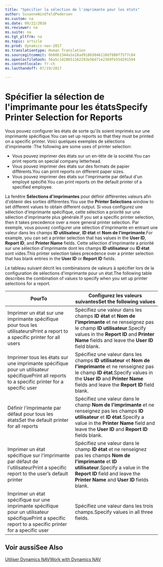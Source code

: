 ```yaml
---
title: "Spécifier la sélection de l'imprimante pour les états"
author: SusanneWindfeldPedersen
ms.custom: na
ms.date: 09/22/2016
ms.reviewer: na
ms.suite: na
ms.tgt_pltfrm: na
ms.topic: article
ms.prod: dynamics-nav-2017
ms.translationtype: Human Translation
ms.sourcegitcommit: 6b60b1344a1e18ad91863046110df880f75f7c04
ms.openlocfilehash: 56a5c1428651162293e56d71e2369fe55d291594
ms.contentlocale: fr-ch
ms.lasthandoff: 07/19/2017

---
```

    
# <a name="specify-printer-selection-for-reports"></a><span data-ttu-id="4ca80-102">Spécifier la sélection de l'imprimante pour les états</span><span class="sxs-lookup"><span data-stu-id="4ca80-102">Specify Printer Selection for Reports</span></span>
<span data-ttu-id="4ca80-103">Vous pouvez configurer les états de sorte qu'ils soient imprimés sur une imprimante spécifique.</span><span class="sxs-lookup"><span data-stu-id="4ca80-103">You can set up reports so that they must be printed on a specific printer.</span></span> <span data-ttu-id="4ca80-104">Voici quelques exemples de sélections d'imprimante :</span><span class="sxs-lookup"><span data-stu-id="4ca80-104">The following are some uses of printer selection:</span></span> 

- <span data-ttu-id="4ca80-105">Vous pouvez imprimer des états sur un en-tête de la société.</span><span class="sxs-lookup"><span data-stu-id="4ca80-105">You can print reports on special company letterhead.</span></span>
- <span data-ttu-id="4ca80-106">Vous pouvez imprimer des états sur des formats de papier différents.</span><span class="sxs-lookup"><span data-stu-id="4ca80-106">You can print reports on different paper sizes.</span></span>
- <span data-ttu-id="4ca80-107">Vous pouvez imprimer des états sur l'imprimante par défaut d'un employé spécifié.</span><span class="sxs-lookup"><span data-stu-id="4ca80-107">You can print reports on the default printer of a specified employee.</span></span>

<span data-ttu-id="4ca80-108">La fenêtre **Sélections d'imprimantes** pour définir différentes valeurs afin d'obtenir des sorties différentes.</span><span class="sxs-lookup"><span data-stu-id="4ca80-108">You use the **Printer Selections** window to set different values to obtain different output.</span></span> <span data-ttu-id="4ca80-109">Si vous configurez une sélection d'imprimante spécifique, cette sélection a priorité sur une sélection d'imprimante plus générale.</span><span class="sxs-lookup"><span data-stu-id="4ca80-109">If you set a specific printer selection, then it takes precedence over a more general printer selection.</span></span> <span data-ttu-id="4ca80-110">Par exemple, vous pouvez configurer une sélection d'imprimante en entrant une valeur dans les champs **ID utilisateur**, **ID état** et **Nom de l'imprimante**.</span><span class="sxs-lookup"><span data-stu-id="4ca80-110">For example, you can set a printer selection that has values in the **User ID**, **Report ID**, and **Printer Name** fields.</span></span> <span data-ttu-id="4ca80-111">Cette sélection d'imprimante a priorité sur une sélection d'imprimante dont les champs **ID utilisateur** ou **ID état** sont vides.</span><span class="sxs-lookup"><span data-stu-id="4ca80-111">This printer selection takes precedence over a printer selection that has blank entries in the **User ID** or **Report ID** fields.</span></span> 

<span data-ttu-id="4ca80-112">Le tableau suivant décrit les combinaisons de valeurs à spécifier lors de la configuration de sélections d'imprimante pour un état.</span><span class="sxs-lookup"><span data-stu-id="4ca80-112">The following table describes the combination of values to specify when you set up printer selections for a report.</span></span>

|<span data-ttu-id="4ca80-113">Pour</span><span class="sxs-lookup"><span data-stu-id="4ca80-113">To</span></span>                                                 |<span data-ttu-id="4ca80-114">Configurez les valeurs suivantes</span><span class="sxs-lookup"><span data-stu-id="4ca80-114">Set the following values</span></span>                                             |
|---------------------------------------------------|---------------------------------------------------------------------|
|<span data-ttu-id="4ca80-115">Imprimer un état sur une imprimante spécifique pour tous les utilisateurs</span><span class="sxs-lookup"><span data-stu-id="4ca80-115">Print a report to a specific printer for all users</span></span> |<span data-ttu-id="4ca80-116">Spécifiez une valeur dans les champs **ID état** et **Nom de l'imprimante** et ne renseignez pas le champ **ID utilisateur**.</span><span class="sxs-lookup"><span data-stu-id="4ca80-116">Specify values in the **Report ID** and **Printer Name** fields and leave the **User ID** field blank.</span></span>|
|<span data-ttu-id="4ca80-117">Imprimer tous les états sur une imprimante spécifique pour un utilisateur spécifique</span><span class="sxs-lookup"><span data-stu-id="4ca80-117">Print all reports to a specific printer for a specific user</span></span>|<span data-ttu-id="4ca80-118">Spécifiez une valeur dans les champs **ID utilisateur** et **Nom de l'imprimante** et ne renseignez pas le champ **ID état**.</span><span class="sxs-lookup"><span data-stu-id="4ca80-118">Specify values in the **User ID** and **Printer Name** fields and leave the **Report ID** field blank.</span></span>|
|<span data-ttu-id="4ca80-119">Définir l'imprimante par défaut pour tous les états</span><span class="sxs-lookup"><span data-stu-id="4ca80-119">Set the default printer for all reports</span></span>|<span data-ttu-id="4ca80-120">Spécifiez une valeur dans le champ **Nom de l'imprimante** et ne renseignez pas les champs **ID utilisateur** et **ID état**.</span><span class="sxs-lookup"><span data-stu-id="4ca80-120">Specify a value in the **Printer Name** field and leave the **User ID** and **Report ID** fields blank.</span></span>|
|<span data-ttu-id="4ca80-121">Imprimer un état spécifique sur l'imprimante par défaut de l'utilisateur</span><span class="sxs-lookup"><span data-stu-id="4ca80-121">Print a specific report to the user’s default printer</span></span>|<span data-ttu-id="4ca80-122">Spécifiez une valeur dans le champ **ID état** et ne renseignez pas les champs **Nom de l'imprimante** et **ID utilisateur**.</span><span class="sxs-lookup"><span data-stu-id="4ca80-122">Specify a value in the **Report ID** field and leave the **Printer Name** and **User ID** fields blank.</span></span>|
|<span data-ttu-id="4ca80-123">Imprimer un état spécifique sur une imprimante spécifique pour un utilisateur spécifique</span><span class="sxs-lookup"><span data-stu-id="4ca80-123">Print a specific report to a specific printer for a specific user</span></span>|<span data-ttu-id="4ca80-124">Spécifiez une valeur dans les trois champs.</span><span class="sxs-lookup"><span data-stu-id="4ca80-124">Specify values in all three fields.</span></span>|

## <a name="see-also"></a><span data-ttu-id="4ca80-125">Voir aussi</span><span class="sxs-lookup"><span data-stu-id="4ca80-125">See Also</span></span>
[<span data-ttu-id="4ca80-126">Utiliser Dynamics NAV</span><span class="sxs-lookup"><span data-stu-id="4ca80-126">Work with Dynamics NAV</span></span>](ui-work-product.md)

